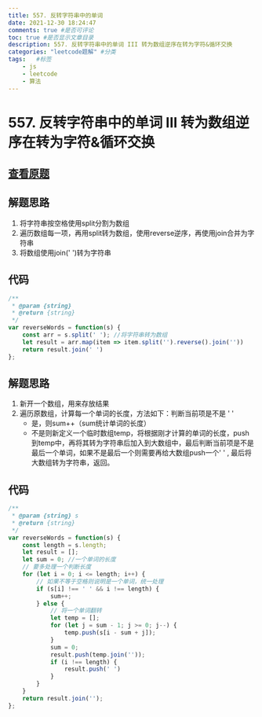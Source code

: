 ```yaml
---
title: 557. 反转字符串中的单词 
date: 2021-12-30 18:24:47
comments: true #是否可评论
toc: true #是否显示文章目录
description: 557. 反转字符串中的单词 III 转为数组逆序在转为字符&循环交换
categories: "leetcode题解" #分类
tags:   #标签
    - js
    - leetcode
    - 算法
---
```



# 557. 反转字符串中的单词 III 转为数组逆序在转为字符&循环交换
## [查看原题](https://leetcode-cn.com/problems/reverse-words-in-a-string-iii/)

## 解题思路
1. 将字符串按空格使用split分割为数组
2. 遍历数组每一项，再用split转为数组，使用reverse逆序，再使用join合并为字符串
3. 将数组使用join(' ')转为字符串

## 代码

```javascript
/**
 * @param {string} 
 * @return {string}
 */
var reverseWords = function(s) {
    const arr = s.split(' '); //将字符串转为数组
    let result = arr.map(item => item.split('').reverse().join(''))
    return result.join(' ')
};
```

## 解题思路
1. 新开一个数组，用来存放结果
2. 遍历原数组，计算每一个单词的长度，方法如下：判断当前项是不是 ' '
    - 是，则sum++（sum统计单词的长度）
    - 不是则新定义一个临时数组temp，将根据刚才计算的单词的长度，push到temp中，再将其转为字符串后加入到大数组中，最后判断当前项是不是最后一个单词，如果不是最后一个则需要再给大数组push一个' ' ,
    最后将大数组转为字符串，返回。

## 代码

```javascript
/**
 * @param {string} s
 * @return {string}
 */
var reverseWords = function(s) {
    const length = s.length;
    let result = [];
    let sum = 0; //一个单词的长度
    // 要多处理一个判断长度
    for (let i = 0; i <= length; i++) {
        // 如果不等于空格则说明是一个单词，统一处理
        if (s[i] !== ' ' && i !== length) {
            sum++;
        } else {
            // 将一个单词翻转
            let temp = [];
            for (let j = sum - 1; j >= 0; j--) {
                temp.push(s[i - sum + j]);
            }
            sum = 0;
            result.push(temp.join(''));
            if (i !== length) {
                result.push(' ')
            }
        }
    }
    return result.join('');
};
```
